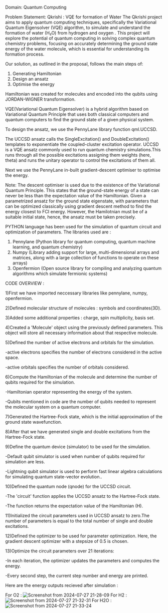 Domain: Quantum Computing

Problem Statement:
Qkrishi : VQE for formation of Water
The Qkrishi project aims to apply quantum computing techniques, specifically
the Variational Quantum Eigensolver (VQE) algorithm, to simulate and
understand the formation of water (H₂O) from hydrogen and oxygen . This
project will explore the potential of quantum computing in solving complex
quantum chemistry problems, focusing on accurately determining the ground
state energy of the water molecule, which is essential for understanding its
formation process.

Our solution, as outlined in the proposal, follows the main steps of:
1) Generating Hamiltonian
2) Design an ansatz
3) Optimise the energy

Hamiltonian was created for molecules and encoded into the qubits using JORDAN-WIGNER transformation.

VQE(Variational Quantum Eigensolver) is a hybrid algorithm based on Variational Quantum Principle that uses both classical computers and quantum computers to find the ground state of a given physical system.


To design the ansatz, we use the PennyLane library function qml.UCCSD.

The UCCSD ansatz calls the SingleExcitation() and DoubleExcitation() templates to exponentiate the coupled-cluster excitation operator. UCCSD is a VQE ansatz commonly used to run quantum chemistry simulations.This runs through all the possible excitations assigning them weights (here, theta) and runs the unitary operator to control the excitations of them all.


Next we use the PennyLane in-built gradient-descent optimiser to optimise the energy.

Note: The descent optimiser is used due to the existence of the Variational Quantum Principle. This states that the ground-state energy of a state can never be less than the expectation value of the Hamiltonian.
Given a parametrized ansatz for the ground state eigenstate, with parameters that can be optimized classically using gradient descent method to find the energy closest to FCI energy.
However, the Hamilotnian must be of a suitable initial state, hence, the ansatz must be taken precisely.


PYTHON language has been used for the simulation of quantum circuit and optimization of parameters.
The libraries used are :
1) Pennylane (Python library for quantum computing, quantum machine learning, and quantum chemistry)
2) Numpy (Library adding support for large, multi-dimensional arrays and matrices, along with a large collection of functions to operate on these arrays)
3) Openfermion (Open source library for compiling and analyzing quantum algorithms which simulate fermionic systems)


CODE OVERVIEW :

1)First we have imported neccessary libraries like pennylane, numpy, openfermion.

2)Defined molecular structure of molecules : symbols and coordinates(3D).

3)Added some additional properties : charge, spin multiplicity, basis set.

4)Created a 'Molecule' object using the previously defined parameters. This object will store all necessary information about that respective molecule.

5)Defined the number of active electrons and orbitals for the simulation.

   -active electrons specifies the number of electrons considered in the active space. 
   
   -active orbitals specifies the number of orbitals considered.
   
6)Compute the Hamiltonian of the molecule and determine the number of qubits required for the simulation.

   -Hamiltonian operator representing the energy of the system.
   
   -Qubits mentioned in code are the number of qubits needed to represent the molecular system on a quantum computer.
   
7)Generated the Hartree-Fock state, which is the initial approximation of the ground state wavefunction.

8)After that we have generated single and double excitations from the Hartree-Fock state.

9)Define the quantum device (simulator) to be used for the simulation.

   -Default qubit simulator is used when number of qubits required for simulation are less.
   
   -Lightning qubit simulator is used to perform fast linear algebra calculations for simulating quantum state-vector evolution..
   
10)Defined the quantum node (qnode) for the UCCSD circuit.

   -The 'circuit' function applies the UCCSD ansatz to the Hartree-Fock state. 
   
   -The function returns the expectation value of the Hamiltonian (H).
   
11)Initialized the circuit parameters used in UCCSD ansatz to zero.The number of parameters is equal to the total number of single and double excitations.

12)Defined the optimizer to be used for parameter optimization. Here, the gradient descent optimizer with a stepsize of 0.5 is chosen.

13)Optimize the circuit parameters over 21 iterations:

   -In each iteration, the optimizer updates the parameters and computes the energy.
   
   -Every second step, the current step number and energy are printed.

Here are the energy outputs recieved after simulation : 

For O2 : ![Screenshot from 2024-07-27 21-28-09](https://github.com/user-attachments/assets/b19dc122-4a21-490a-b84c-2a3a80501469)
For H2 : ![Screenshot from 2024-07-27 21-32-31](https://github.com/user-attachments/assets/37f7192b-668e-40bf-9c2b-7c3ead13f166)
For H2O : ![Screenshot from 2024-07-27 21-33-24](https://github.com/user-attachments/assets/5d7672db-ebb5-4bec-b444-f12c3fa5d305)

